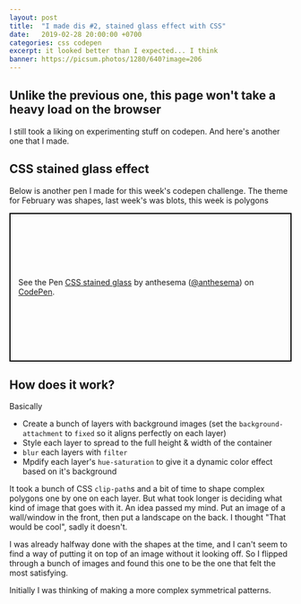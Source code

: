 ```yaml
---
layout: post
title:  "I made dis #2, stained glass effect with CSS"
date:   2019-02-28 20:00:00 +0700
categories: css codepen
excerpt: it looked better than I expected... I think
banner: https://picsum.photos/1280/640?image=206
---
```


## Unlike the previous one, this page won't take a heavy load on the browser

I still took a liking on experimenting stuff on codepen. And here's another one that I made. 

## CSS stained glass effect

Below is another pen I made for this week's codepen challenge. The theme for February was shapes, last week's was blots, this week is polygons

<p class="codepen" data-height="480" data-theme-id="dark" data-default-tab="result" data-user="anthesema" data-slug-hash="LaYBPa" style="height: 265px; box-sizing: border-box; display: flex; align-items: center; justify-content: center; border: 2px solid black; margin: 1em 0; padding: 1em;" data-pen-title="CSS stained glass">
  <span>See the Pen <a href="https://codepen.io/anthesema/pen/LaYBPa/">
  CSS stained glass</a> by anthesema (<a href="https://codepen.io/anthesema">@anthesema</a>)
  on <a href="https://codepen.io">CodePen</a>.</span>
</p>
<script async src="https://static.codepen.io/assets/embed/ei.js"></script>

## How does it work?

Basically
- Create a bunch of layers with background images (set the `background-attachment` to `fixed` so it aligns perfectly on each layer)
- Style each layer to spread to the full height & width of the container
- `blur` each layers with `filter`
- Mpdify each layer's `hue-saturation` to give it a dynamic color effect based on it's background

It took a bunch of CSS `clip-path`s and a bit of time to shape complex polygons one by one on each layer. But what took longer is deciding what kind of image that goes with it. An idea passed my mind. Put an image of a wall/window in the front, then put a landscape on the back. I thought "That would be cool", sadly it doesn't.

I was already halfway done with the shapes at the time, and I can't seem to find a way of putting it on top of an image without it looking off. So I flipped through a bunch of images and found this one to be the one that felt the most satisfying.

Initially I was thinking of making a more complex symmetrical patterns.